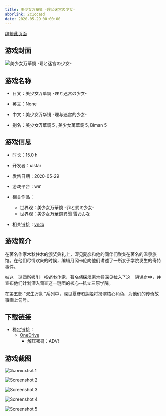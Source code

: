 ```yaml
---
title: 美少女万華鏡 -理と迷宮の少女-
abbrlink: 2c1ccaed
date: 2020-05-29 00:00:00
---
```

[编辑此页面](https://github.com/ACG-3/ADV3-source/blob/main/source/_posts/games/%E7%BE%8E%E5%B0%91%E5%A5%B3%E4%B8%87%E8%8F%AF%E9%8F%A1%20-%E7%90%86%E3%81%A8%E8%BF%B7%E5%AE%AE%E3%81%AE%E5%B0%91%E5%A5%B3-.md)

## 游戏封面

![美少女万華鏡 -理と迷宮の少女-](https://pan.timero.xyz/d/onedrive/img_lib_001/%E7%BE%8E%E5%B0%91%E5%A5%B3%E4%B8%87%E8%8F%AF%E9%8F%A1%20-%E7%90%86%E3%81%A8%E8%BF%B7%E5%AE%AE%E3%81%AE%E5%B0%91%E5%A5%B3-_cover.avif)


## 游戏名称

- 日文：美少女万華鏡 -理と迷宮の少女-
- 英文：None
- 中文：美少女万华镜 -理与迷宫的少女-

- 别名：美少女万華鏡５, 美少女萬華鏡 5, Biman 5


## 游戏信息

- 时长：15.0 h
- 开发者：ωstar
- 发售日期：2020-05-29
- 游戏平台：win
- 相关作品：
   - 世界观：美少女万華鏡 -罪と罰の少女-
   - 世界观：美少女万華鏡異聞 雪おんな

- 相关链接：[vndb](https://vndb.org/v27057)


## 游戏简介

在著名作家木秋住木的颁奖典礼上，深见夏彦和他的同伴们聚集在著名的温泉旅馆。在他们尽情欢庆的时候，编辑月冈卡伦向他们讲述了一所女子学院发生的奇特事件。
 
被这一谜团所吸引，畅销书作家、著名侦探须磨木将深见拉入了这一阴谋之中，并宣布他们计划深入调查这一谜团的核心--私立三原学院。

在第五部 "双生万象 "系列中，深见夏彦和莲姬将扮演核心角色，为他们的传奇故事画上句号。


## 下载链接

- 稳定链接：
    - [OneDrive](https://pan.timero.xyz/onedrive/adv_lib_001/%E7%BE%8E%E5%B0%91%E5%A5%B3%E4%B8%87%E8%8F%AF%E9%8F%A1%20-%E7%90%86%E3%81%A8%E8%BF%B7%E5%AE%AE%E3%81%AE%E5%B0%91%E5%A5%B3-)
        - 解压密码：ADV!



## 游戏截图


![Screenshot 1](https://pan.timero.xyz/d/onedrive/img_lib_001/%E7%BE%8E%E5%B0%91%E5%A5%B3%E4%B8%87%E8%8F%AF%E9%8F%A1%20-%E7%90%86%E3%81%A8%E8%BF%B7%E5%AE%AE%E3%81%AE%E5%B0%91%E5%A5%B3-_Screenshot_1.avif)

![Screenshot 2](https://pan.timero.xyz/d/onedrive/img_lib_001/%E7%BE%8E%E5%B0%91%E5%A5%B3%E4%B8%87%E8%8F%AF%E9%8F%A1%20-%E7%90%86%E3%81%A8%E8%BF%B7%E5%AE%AE%E3%81%AE%E5%B0%91%E5%A5%B3-_Screenshot_2.avif)

![Screenshot 3](https://pan.timero.xyz/d/onedrive/img_lib_001/%E7%BE%8E%E5%B0%91%E5%A5%B3%E4%B8%87%E8%8F%AF%E9%8F%A1%20-%E7%90%86%E3%81%A8%E8%BF%B7%E5%AE%AE%E3%81%AE%E5%B0%91%E5%A5%B3-_Screenshot_3.avif)

![Screenshot 4](https://pan.timero.xyz/d/onedrive/img_lib_001/%E7%BE%8E%E5%B0%91%E5%A5%B3%E4%B8%87%E8%8F%AF%E9%8F%A1%20-%E7%90%86%E3%81%A8%E8%BF%B7%E5%AE%AE%E3%81%AE%E5%B0%91%E5%A5%B3-_Screenshot_4.avif)

![Screenshot 5](https://pan.timero.xyz/d/onedrive/img_lib_001/%E7%BE%8E%E5%B0%91%E5%A5%B3%E4%B8%87%E8%8F%AF%E9%8F%A1%20-%E7%90%86%E3%81%A8%E8%BF%B7%E5%AE%AE%E3%81%AE%E5%B0%91%E5%A5%B3-_Screenshot_5.avif)

